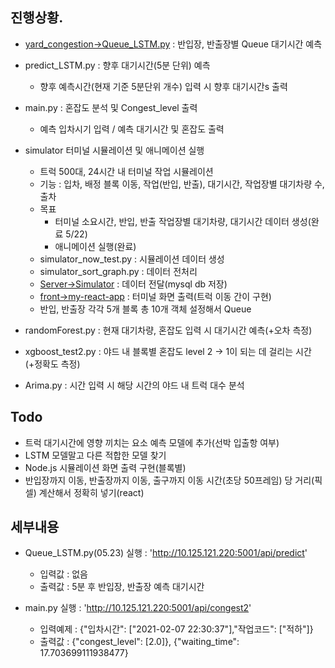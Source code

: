 ## 진행상황.
- [yard_congestion->Queue_LSTM.py](05.23) : 반입장, 반출장별 Queue 대기시간 예측

- predict_LSTM.py : 향후 대기시간(5분 단위) 예측
    - 향후 예측시간(현재 기준 5분단위 개수) 입력 시 향후 대기시간s 출력

- main.py : 혼잡도 분석 및 Congest_level 출력
    - 예측 입차시기 입력 / 예측 대기시간 및 혼잡도 출력

- simulator 터미널 시뮬레이션 및 애니메이션 실행
    - 트럭 500대, 24시간 내 터미널 작업 시뮬레이션
    - 기능 : 입차, 배정 블록 이동, 작업(반입, 반출), 대기시간, 작업장별 대기차량 수, 출차
    - 목표
        - 터미널 소요시간, 반입, 반출 작업장별 대기차량, 대기시간 데이터 생성(완료 5/22)
        - 애니메이션 실행(완료)
    - simulator_now_test.py : 시뮬레이션 데이터 생성
    - simulator_sort_graph.py : 데이터 전처리
    - [Server->Simulator](spring서버) : 데이터 전달(mysql db 저장)
    - [front->my-react-app](node.js) : 터미널 화면 출력(트럭 이동 간이 구현)
    - 반입, 반출장 각각 5개 블록 총 10개 객체 설정해서 Queue
    
- randomForest.py : 현재 대기차량, 혼잡도 입력 시 대기시간 예측(+오차 측정)
- xgboost_test2.py : 야드 내 블록별 혼잡도 level 2 -> 1이 되는 데 걸리는 시간(+정확도 측정)
- Arima.py : 시간 입력 시 해당 시간의 야드 내 트럭 대수 분석

## Todo
- 트럭 대기시간에 영향 끼치는 요소 예측 모델에 추가(선박 입출항 여부)
- LSTM 모델말고 다른 적합한 모델 찾기
- Node.js 시뮬레이션 화면 출력 구현(블록별)
- 반입장까지 이동, 반출장까지 이동, 출구까지 이동 시간(초당 50프레임) 당 거리(픽셀) 계산해서 정확히 넣기(react)

## 세부내용
- Queue_LSTM.py(05.23) 실행 : 'http://10.125.121.220:5001/api/predict'
    - 입력값 : 없음
    - 출력값 : 5분 후 반입장, 반출장 예측 대기시간

- main.py 실행 : 'http://10.125.121.220:5001/api/congest2'
    - 입력예제 : {"입차시간": ["2021-02-07 22:30:37"],"작업코드": ["적하"]} 
    - 출력값 : {"congest_level": [2.0]}, {"waiting_time": 17.703699111938477}